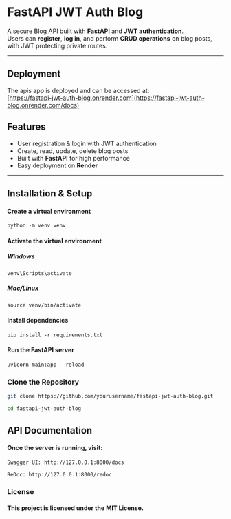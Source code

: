 # FastAPI JWT Auth Blog

A secure Blog API built with **FastAPI** and **JWT authentication**.  
Users can **register**, **log in**, and perform **CRUD operations** on blog posts, with JWT protecting private routes.

---

## Deployment
The apis app is deployed and can be accessed at:  
[https://fastapi-jwt-auth-blog.onrender.com](https://fastapi-jwt-auth-blog.onrender.com/docs)


## Features
- User registration & login with JWT authentication
- Create, read, update, delete blog posts
- Built with **FastAPI** for high performance
- Easy deployment on **Render**

---

## Installation & Setup

#### Create a virtual environment
```
python -m venv venv
```
#### Activate the virtual environment
##### Windows
```
venv\Scripts\activate
```
##### Mac/Linux
```
source venv/bin/activate
```

#### Install dependencies
```
pip install -r requirements.txt
```
#### Run the FastAPI server
```
uvicorn main:app --reload
```
### Clone the Repository

```bash
git clone https://github.com/yourusername/fastapi-jwt-auth-blog.git

cd fastapi-jwt-auth-blog

```
## API Documentation
#### Once the server is running, visit:
```
Swagger UI: http://127.0.0.1:8000/docs

ReDoc: http://127.0.0.1:8000/redoc
```

### License
#### This project is licensed under the MIT License.
